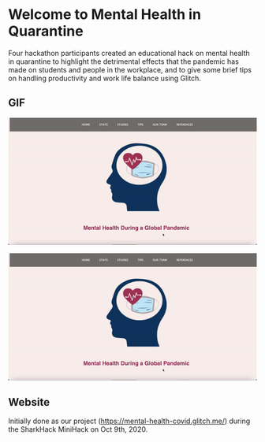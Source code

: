 # Welcome to Mental Health in Quarantine

Four hackathon participants created an educational hack on mental health in quarantine to highlight the detrimental effects that the pandemic has made on students and people in the workplace, and to give some brief tips on handling productivity and work life balance using Glitch.

## GIF

<img src = 'Mental_Health.gif' alt = 'Mental Health in Quarantine website'/>

![alt text](Mental_Health.gif "Mental Health in Quarantine website")

## Website

Initially done as our project (<https://mental-health-covid.glitch.me/>) during the SharkHack MiniHack on Oct 9th, 2020.
